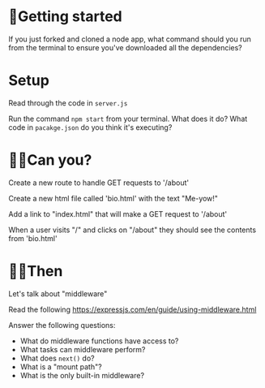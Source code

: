 # 🤰Getting started

If you just forked and cloned a node app, what command should you run from the terminal to ensure you've downloaded all the dependencies?

# Setup

Read through the code in `server.js`

Run the command `npm start` from your terminal.
What does it do?
What code in `pacakge.json` do you think it's executing? 

# 👷‍♀️Can you?

Create a new route to handle GET requests to '/about'

Create a new html file called 'bio.html' with the text "Me-yow!"

Add a link to "index.html" that will make a GET request to '/about'

When a user visits "/" and clicks on "/about" they should see the contents from 'bio.html'

# 🤷‍♀️Then

Let's talk about "middleware"

Read the following https://expressjs.com/en/guide/using-middleware.html

Answer the following questions: 
- What do middleware functions have access to?
- What tasks can middleware perform?
- What does `next()` do?
- What is a "mount path"? 
- What is the only built-in middleware?
